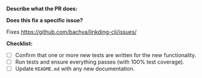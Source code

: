**Describe what the PR does:**

**Does this fix a specific issue?**

Fixes https://github.com/bachya/linkding-cli/issues/<ISSUE ID>

**Checklist:**

- [ ] Confirm that one or more new tests are written for the new functionality.
- [ ] Run tests and ensure everything passes (with 100% test coverage).
- [ ] Update `README.md` with any new documentation.
